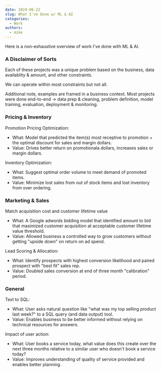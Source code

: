```yaml
---
date: 2024-06-22
slug: What I've Done w/ ML & AI
categories:
  - Work
authors:
  - mike
---
```


Here is a non-exhaustive overview of work I've done with ML & AI.

### A Disclaimer of Sorts
Each of these projects was a unique problem based on the business, data availablity & amount, and other constraints.

We can operate within most constraints but not all.

Additional note, examples are framed in a business context. Most projects were done end-to-end -> data prep & cleaning, problem definition, model training, evaluation, deployment & monitoring.

### Pricing & Inventory
Promotion Pricing Optimization:
* What: Model that predicted the item(s) most receptive to promotion + the optimal discount for sales and margin dollars.
* Value: Drives better return on promotionala dollars, increases sales or margin dollars.

Inventory Optimization:
* What: Suggest optimal order volume to meet demand of promoted items.
* Value: Minimize lost sales from out of stock items and lost inventory from over ordering.

### Marketing & Sales
Match acquisition cost and customer lifetime value
* What: A Google adwords bidding model that identified amount to bid that maximized customer acquisition at acceptable customer lifetime value threshold.
* Value: Allowed business a controlled way to grow customers without getting "upside down" on return on ad spend.

Lead Scoring & Allocation:
* What: Identify prospects with highest conversion likelihood and paired prospect with "best fit" sales rep.
* Value: Doubled sales conversion at end of three month "calibration" period.

### General
Text to SQL: 
* What: User asks natural question like "what was my top selling product last week?" to a SQL query (and data output) tool.
* Value: Enables business to be better informed without relying on technical resources for answers.

Impact of user action:
* What: User books a service today, what value does this create over the next three months relative to a similar user who doesn't book a service today?
* Value: Improves understanding of quality of service provided and enables better planning.
